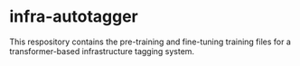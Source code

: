 # infra-autotagger

This respository contains the pre-training and fine-tuning training files for a transformer-based infrastructure tagging system.

